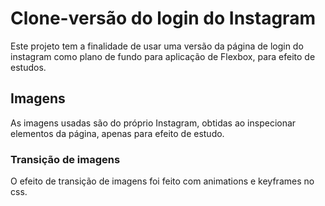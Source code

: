 # Clone-versão do login do Instagram
Este projeto tem a finalidade de usar uma versão da página de login do instagram como plano de fundo para aplicação de Flexbox, para efeito de estudos.

## Imagens
As imagens usadas são do próprio Instagram, obtidas ao inspecionar elementos da página, apenas para efeito de estudo.

### Transição de imagens
O efeito de transição de imagens foi feito com animations e keyframes no css.